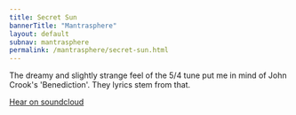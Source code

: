 ```yaml
---              
title: Secret Sun
bannerTitle: "Mantrasphere" 
layout: default
subnav: mantrasphere
permalink: /mantrasphere/secret-sun.html
---              
```


The dreamy and slightly strange feel of the 5/4 tune put me in mind of John Crook's 'Benediction'. They lyrics stem from that.

[Hear on soundcloud](https://m.soundcloud.com/mantrasphere/secret-sun)
